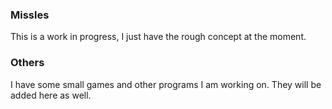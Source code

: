 

### Missles ###
This is a work in progress, I just have the rough concept at the moment.

### Others ###
I have some small games and other programs I am working on.  They will be added here as well.




